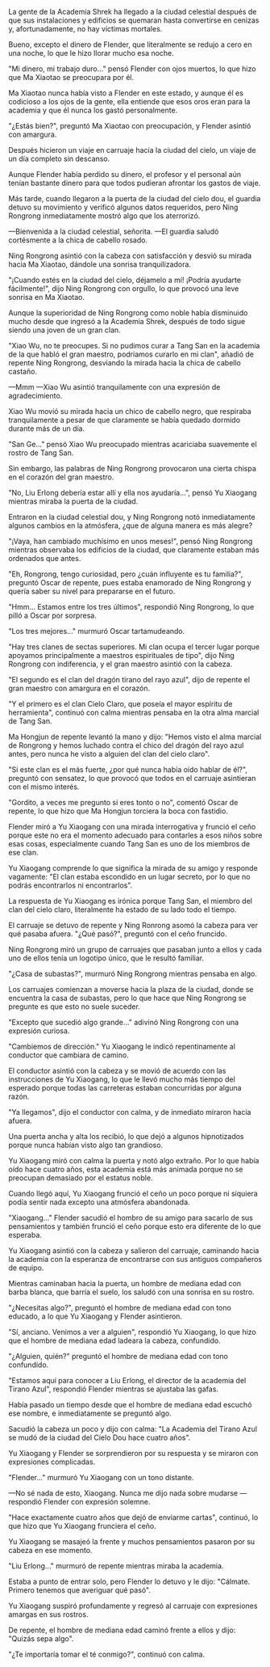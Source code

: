 
La gente de la Academia Shrek ha llegado a la ciudad celestial después de que sus instalaciones y edificios se quemaran hasta convertirse en cenizas y, afortunadamente, no hay víctimas mortales.

Bueno, excepto el dinero de Flender, que literalmente se redujo a cero en una noche, lo que le hizo llorar mucho esa noche.

"Mi dinero, mi trabajo duro..." pensó Flender con ojos muertos, lo que hizo que Ma Xiaotao se preocupara por él.

Ma Xiaotao nunca había visto a Flender en este estado, y aunque él es codicioso a los ojos de la gente, ella entiende que esos oros eran para la academia y que él nunca los gastó personalmente.

"¿Estás bien?", preguntó Ma Xiaotao con preocupación, y Flender asintió con amargura.

Después hicieron un viaje en carruaje hacia la ciudad del cielo, un viaje de un día completo sin descanso.

Aunque Flender había perdido su dinero, el profesor y el personal aún tenían bastante dinero para que todos pudieran afrontar los gastos de viaje.

Más tarde, cuando llegaron a la puerta de la ciudad del cielo dou, el guardia detuvo su movimiento y verificó algunos datos requeridos, pero Ning Rongrong inmediatamente mostró algo que los aterrorizó.

—Bienvenida a la ciudad celestial, señorita. —El guardia saludó cortésmente a la chica de cabello rosado.

Ning Rongrong asintió con la cabeza con satisfacción y desvió su mirada hacia Ma Xiaotao, dándole una sonrisa tranquilizadora.

"¡Cuando estés en la ciudad del cielo, déjamelo a mí! ¡Podría ayudarte fácilmente!", dijo Ning Rongrong con orgullo, lo que provocó una leve sonrisa en Ma Xiaotao.

Aunque la superioridad de Ning Rongrong como noble había disminuido mucho desde que ingresó a la Academia Shrek, después de todo sigue siendo una joven de un gran clan.

"Xiao Wu, no te preocupes. Si no pudimos curar a Tang San en la academia de la que habló el gran maestro, podríamos curarlo en mi clan", añadió de repente Ning Rongrong, desviando la mirada hacia la chica de cabello castaño.

—Mmm —Xiao Wu asintió tranquilamente con una expresión de agradecimiento.

Xiao Wu movió su mirada hacia un chico de cabello negro, que respiraba tranquilamente a pesar de que claramente se había quedado dormido durante más de un día.

"San Ge..." pensó Xiao Wu preocupado mientras acariciaba suavemente el rostro de Tang San.

Sin embargo, las palabras de Ning Rongrong provocaron una cierta chispa en el corazón del gran maestro.

"No, Liu Erlong debería estar allí y ella nos ayudaría...", pensó Yu Xiaogang mientras miraba la puerta de la ciudad.

Entraron en la ciudad celestial dou, y Ning Rongrong notó inmediatamente algunos cambios en la atmósfera, ¿que de alguna manera es más alegre?

"¡Vaya, han cambiado muchísimo en unos meses!", pensó Ning Rongrong mientras observaba los edificios de la ciudad, que claramente estaban más ordenados que antes.

"Eh, Rongrong, tengo curiosidad, pero ¿cuán influyente es tu familia?", preguntó Oscar de repente, pues estaba enamorado de Ning Rongrong y quería saber su nivel para prepararse en el futuro.

"Hmm... Estamos entre los tres últimos", respondió Ning Rongrong, lo que pilló a Oscar por sorpresa.

"Los tres mejores..." murmuró Oscar tartamudeando.

"Hay tres clanes de sectas superiores. Mi clan ocupa el tercer lugar porque apoyamos principalmente a maestros espirituales de tipo", dijo Ning Rongrong con indiferencia, y el gran maestro asintió con la cabeza.

"El segundo es el clan del dragón tirano del rayo azul", dijo de repente el gran maestro con amargura en el corazón.

"Y el primero es el clan Cielo Claro, que poseía el mayor espíritu de herramienta", continuó con calma mientras pensaba en la otra alma marcial de Tang San.

Ma Hongjun de repente levantó la mano y dijo: "Hemos visto el alma marcial de Rongrong y hemos luchado contra el chico del dragón del rayo azul antes, pero nunca he visto a alguien del clan del cielo claro".

"Si este clan es el más fuerte, ¿por qué nunca había oído hablar de él?", preguntó con sensatez, lo que provocó que todos en el carruaje asintieran con el mismo interés.

"Gordito, a veces me pregunto si eres tonto o no", comentó Oscar de repente, lo que hizo que Ma Hongjun torciera la boca con fastidio.

Flender miró a Yu Xiaogang con una mirada interrogativa y frunció el ceño porque este no era el momento adecuado para contarles a esos niños sobre esas cosas, especialmente cuando Tang San es uno de los miembros de ese clan.

Yu Xiaogang comprende lo que significa la mirada de su amigo y responde vagamente: "El clan estaba escondido en un lugar secreto, por lo que no podrás encontrarlos ni encontrarlos".

La respuesta de Yu Xiaogang es irónica porque Tang San, el miembro del clan del cielo claro, literalmente ha estado de su lado todo el tiempo.

El carruaje se detuvo de repente y Ning Ronrong asomó la cabeza para ver qué pasaba afuera. "¿Qué pasó?", preguntó con el ceño fruncido.

Ning Rongrong miró un grupo de carruajes que pasaban junto a ellos y cada uno de ellos tenía un logotipo único, que le resultó familiar.

"¿Casa de subastas?", murmuró Ning Rongrong mientras pensaba en algo.

Los carruajes comienzan a moverse hacia la plaza de la ciudad, donde se encuentra la casa de subastas, pero lo que hace que Ning Rongrong se pregunte es que esto no suele suceder.

"Excepto que sucedió algo grande..." adivinó Ning Rongrong con una expresión curiosa.

"Cambiemos de dirección." Yu Xiaogang le indicó repentinamente al conductor que cambiara de camino.

El conductor asintió con la cabeza y se movió de acuerdo con las instrucciones de Yu Xiaogang, lo que le llevó mucho más tiempo del esperado porque todas las carreteras estaban concurridas por alguna razón.

"Ya llegamos", dijo el conductor con calma, y ​​de inmediato miraron hacia afuera.

Una puerta ancha y alta los recibió, lo que dejó a algunos hipnotizados porque nunca habían visto algo tan grandioso.

Yu Xiaogang miró con calma la puerta y notó algo extraño. Por lo que había oído hace cuatro años, esta academia está más animada porque no se preocupan demasiado por el estatus noble.

Cuando llegó aquí, Yu Xiaogang frunció el ceño un poco porque ni siquiera podía sentir nada excepto una atmósfera abandonada.

"Xiaogang..." Flender sacudió el hombro de su amigo para sacarlo de sus pensamientos y también frunció el ceño porque esto era diferente de lo que esperaba.

Yu Xiaogang asintió con la cabeza y salieron del carruaje, caminando hacia la academia con la esperanza de encontrarse con sus antiguos compañeros de equipo.

Mientras caminaban hacia la puerta, un hombre de mediana edad con barba blanca, que barría el suelo, los saludó con una sonrisa en su rostro.

"¿Necesitas algo?", preguntó el hombre de mediana edad con tono educado, a lo que Yu Xiaogang y Flender asintieron.

"Sí, anciano. Venimos a ver a alguien", respondió Yu Xiaogang, lo que hizo que el hombre de mediana edad ladeara la cabeza, confundido.

"¿Alguien, quién?" preguntó el hombre de mediana edad con tono confundido.

"Estamos aquí para conocer a Liu Erlong, el director de la academia del Tirano Azul", respondió Flender mientras se ajustaba las gafas.

Había pasado un tiempo desde que el hombre de mediana edad escuchó ese nombre, e inmediatamente se preguntó algo.

Sacudió la cabeza un poco y dijo con calma: "La Academia del Tirano Azul se mudó de la ciudad del Cielo Dou hace cuatro años".

Yu Xiaogang y Flender se sorprendieron por su respuesta y se miraron con expresiones complicadas.

"Flender..." murmuró Yu Xiaogang con un tono distante.

—No sé nada de esto, Xiaogang. Nunca me dijo nada sobre mudarse —respondió Flender con expresión solemne.

"Hace exactamente cuatro años que dejó de enviarme cartas", continuó, lo que hizo que Yu Xiaogang frunciera el ceño.

Yu Xiaogang se masajeó la frente y muchos pensamientos pasaron por su cabeza en ese momento.

"Liu Erlong..." murmuró de repente mientras miraba la academia.

Estaba a punto de entrar solo, pero Flender lo detuvo y le dijo: "Cálmate. Primero tenemos que averiguar qué pasó".

Yu Xiaogang suspiró profundamente y regresó al carruaje con expresiones amargas en sus rostros.

De repente, el hombre de mediana edad caminó frente a ellos y dijo: "Quizás sepa algo".

"¿Te importaría tomar el té conmigo?", continuó con calma.